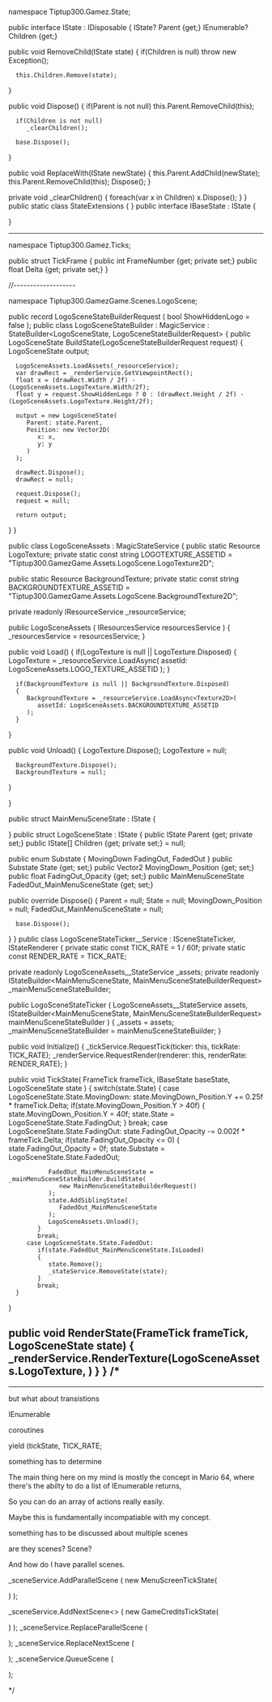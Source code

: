 namespace Tiptup300.Gamez.State;

public interface IState : IDisposable
{
   IState? Parent {get;}
   IEnumerable<IState>? Children {get;}

   

   public void RemoveChild(IState state)
   {
      if(Children is null)
         throw new Exception();

      this.Children.Remove(state);
   }
   
   public void Dispose()
   {
      if(Parent is not null)
         this.Parent.RemoveChild(this);

      if(Children is not null)
         _clearChildren();

      base.Dispose();
   }

   public void ReplaceWith(IState newState)
   {
      this.Parent.AddChild(newState);
      this.Parent.RemoveChild(this);
      Dispose();
   }

   private void _clearChildren()
   {
      foreach(var x in Children)
         x.Dispose();
   }
}
public static class StateExtensions 
{
}
public interface IBaseState : IState
{
   
}

----------------------------

namespace Tiptup300.Gamez.Ticks;

public struct TickFrame
{
   public int FrameNumber {get; private set;}
   public float Delta {get; private set;}
}

//-------------------

namespace Tiptup300.GamezGame.Scenes.LogoScene;

public record LogoSceneStateBuilderRequest 
(
   bool ShowHiddenLogo = false
);
public class LogoSceneStateBuilder : MagicService
   : StateBuilder<LogoSceneState, LogoSceneStateBuilderRequest>
{
   public LogoSceneState BuildState(LogoSceneStateBuilderRequest request)
   {
      LogoSceneState output;

      LogoSceneAssets.LoadAssets(_resourceService);
      var drawRect = _renderService.GetViewpointRect();
      float x = (drawRect.Width / 2f) - (LogoSceneAssets.LogoTexture.Width/2f);
      float y = request.ShowHiddenLogo ? 0 : (drawRect.Height / 2f) - (LogoSceneAssets.LogoTexture.Height/2f);

      output = new LogoSceneState(
         Parent: state.Parent,
         Position: new Vector2D(
            x: x,
            y: y
         )
      );

      drawRect.Dispose();
      drawRect = null;

      request.Dispose();
      request = null;

      return output;
   }
}

public class LogoSceneAssets : MagicStateService
{
   public static Resource<Texture2D> LogoTexture;
   private static const string LOGOTEXTURE_ASSETID 
      = "Tiptup300.GamezGame.Assets.LogoScene.LogoTexture2D";

   public static Resource<Texture2D> BackgroundTexture;
   private static const string BACKGROUNDTEXTURE_ASSETID 
      = "Tiptup300.GamezGame.Assets.LogoScene.BackgroundTexture2D";

   private readonly IResourceService _resourceService;

   public LogoSceneAssets
   (
      IResourcesService resourcesService
   )
   {
      _resourcesService = resourcesService;
   }

   public void Load() 
   {
      if(LogoTexture is null || LogoTexture.Disposed)
      {
         LogoTexture = _resourceService.LoadAsync<Texture2D>(
            assetId: LogoSceneAssets.LOGO_TEXTURE_ASSETID
         );
      }
      
      if(BackgroundTexture is null || BackgroundTexture.Disposed)
      {
         BackgroundTexture = _resourceService.LoadAsync<Texture2D>(
            assetId: LogoSceneAssets.BACKGROUNDTEXTURE_ASSETID
         );  
      }
   }

   public void Unload()
   {
      LogoTexture.Dispose();
      LogoTexture = null;

      BackgroundTexture.Dispose();
      BackgroundTexture = null;
   }

}

public struct MainMenuSceneState : IState
{
   
}
public struct LogoSceneState : IState
{
   public IState Parent {get; private set;}
   public IState[] Children {get; private set;} = null;

   public enum Substate 
   {
      MovingDown
      FadingOut,
      FadedOut
   }
   public Substate State {get; set;}
   public Vector2 MovingDown_Position {get; set;}
   public float FadingOut_Opacity {get; set;}
   public MainMenuSceneState FadedOut_MainMenuSceneState {get; set;}


   public override Dispose()
   {
      Parent = null;
      State = null;
      MovingDown_Position = null;
      FadedOut_MainMenuSceneState = null;
      
      base.Dispose();
   }
}
public class LogoSceneStateTicker__Service : ISceneStateTicker<LogoSceneState>, IStateRenderer<LogoSceneState>
{
   private static const TICK_RATE = 1 / 60f;
   private static const RENDER_RATE = TICK_RATE;

   private readonly LogoSceneAssets__StateService _assets;
   private readonly IStateBuilder<MainMenuSceneState, MainMenuSceneStateBuilderRequest> _mainMenuSceneStateBuilder;

   public LogoSceneStateTicker
   (
      LogoSceneAssets__StateService assets,
      IStateBuilder<MainMenuSceneState, MainMenuSceneStateBuilderRequest> mainMenuSceneStateBuilder
   )
   {
      _assets = assets;
      _mainMenuSceneStateBuilder = mainMenuSceneStateBuilder;
   }

   public void Initialize()
   {
      _tickService.RequestTick(ticker: this, tickRate: TICK_RATE);
      _renderService.RequestRender(renderer: this, renderRate: RENDER_RATE);
   }

   public void TickState(
      FrameTick frameTick, 
      IBaseState baseState, 
      LogoSceneState state
   )
   {
      switch(state.State) 
      {
         case LogoSceneState.State.MovingDown:
            state.MovingDown_Position.Y += 0.25f * frameTick.Delta;
            if(state.MovingDown_Position.Y > 40f)
            {
               state.MovingDown_Position.Y = 40f;
               state.State = LogoSceneState.State.FadingOut;
            }
            break;
         case LogoSceneState.State.FadingOut:
            state.FadingOut_Opacity -= 0.002f * frameTick.Delta;
            if(state.FadingOut_Opacity <= 0)
            {
               state.FadingOut_Opacity = 0f;
               state.Substate = LogoSceneState.State.FadedOut;

               FadedOut_MainMenuSceneState = _mainMenuSceneStateBuilder.BuildState(
                  new MainMenuSceneStateBuilderRequest()
               );
               state.AddSiblingState(
                  FadedOut_MainMenuSceneState
               );
               LogoSceneAssets.Unload();
            }
            break;
         case LogoSceneState.State.FadedOut:
            if(state.FadedOut_MainMenuSceneState.IsLoaded)
            {
               state.Remove();
               _stateService.RemoveState(state);
            }
            break;
      }
   }

   public void RenderState(FrameTick frameTick, LogoSceneState state)
   {
      _renderService.RenderTexture(LogoSceneAssets.LogoTexture, )
   }
}
/*
-------------------------

-----------------------

but what about transistions 

IEnumerable

coroutines

yield (tickState, TICK_RATE;

something has to determine 

The main thing here on my mind is mostly the concept in Mario 64, where there's the abilty to do a list of IEnumerable returns, 

So you can do an array of actions really easily.

Maybe this is fundamentally incompatiable with my concept.

something has to be discussed about multiple scenes

are they scenes? Scene? 

And how do I have parallel scenes.

_sceneService.AddParallelScene
(
   new MenuScreenTickState(
      
   )
);

_sceneService.AddNextScene<>
(
   new GameCreditsTickState(

   )
);
_sceneService.ReplaceParallelScene
(

);
_sceneService.ReplaceNextScene
(

);
_sceneService.QueueScene
(

);



*/